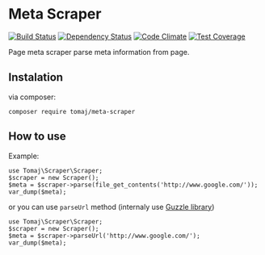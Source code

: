 # Meta Scraper

[![Build Status](https://travis-ci.org/tomaj/meta-scraper.svg?branch=master)](https://travis-ci.org/tomaj/meta-scraper)
[![Dependency Status](https://www.versioneye.com/user/projects/5623500236d0ab0016000bdd/badge.svg?style=flat)](https://www.versioneye.com/user/projects/5623500236d0ab0016000bdd)
[![Code Climate](https://codeclimate.com/github/tomaj/meta-scraper/badges/gpa.svg)](https://codeclimate.com/github/tomaj/meta-scraper)
[![Test Coverage](https://codeclimate.com/github/tomaj/meta-scraper/badges/coverage.svg)](https://codeclimate.com/github/tomaj/meta-scraper/coverage)


Page meta scraper parse meta information from page.

## Instalation

via composer:

```
composer require tomaj/meta-scraper
```

## How to use

Example:

```
use Tomaj\Scraper\Scraper;
$scraper = new Scraper();
$meta = $scraper->parse(file_get_contents('http://www.google.com/'));
var_dump($meta);
```

or you can use ```parseUrl``` method (internaly use [Guzzle library](https://guzzle.readthedocs.org/en/latest/))

```
use Tomaj\Scraper\Scraper;
$scraper = new Scraper();
$meta = $scraper->parseUrl('http://www.google.com/');
var_dump($meta);
```
